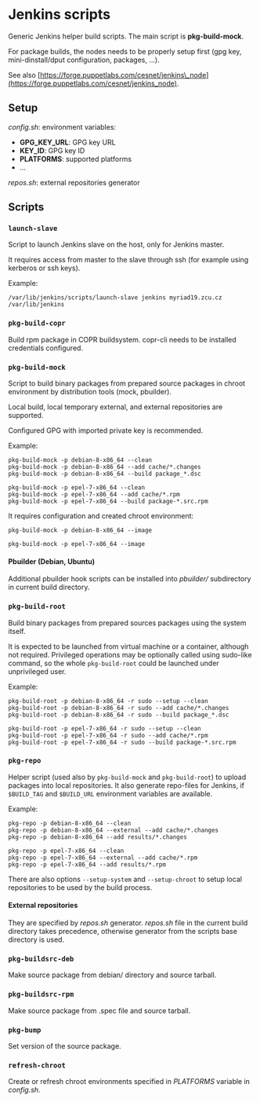 # Jenkins scripts

Generic Jenkins helper build scripts. The main script is **pkg-build-mock**.

For package builds, the nodes needs to be properly setup first (gpg key, mini-dinstall/dput configuration, packages, ...).

See also [https://forge.puppetlabs.com/cesnet/jenkins\_node](https://forge.puppetlabs.com/cesnet/jenkins_node).

## Setup

*config.sh*: environment variables:

 * **GPG\_KEY\_URL**: GPG key URL
 * **KEY\_ID**: GPG key ID
 * **PLATFORMS**: supported platforms
 * ...

*repos.sh*: external repositories generator

## Scripts

### `launch-slave`

Script to launch Jenkins slave on the host, only for Jenkins master.

It requires access from master to the slave through ssh (for example using kerberos or ssh keys).

Example:

    /var/lib/jenkins/scripts/launch-slave jenkins myriad19.zcu.cz /var/lib/jenkins

### `pkg-build-copr`

Build rpm package in COPR buildsystem. copr-cli needs to be installed credentials configured.

### `pkg-build-mock`

Script to build binary packages from prepared source packages in chroot
environment by distribution tools (mock, pbuilder).

Local build, local temporary external, and external repositories are supported.

Configured GPG with imported private key is recommended.

Example:

    pkg-build-mock -p debian-8-x86_64 --clean
    pkg-build-mock -p debian-8-x86_64 --add cache/*.changes
    pkg-build-mock -p debian-8-x86_64 --build package_*.dsc

    pkg-build-mock -p epel-7-x86_64 --clean
    pkg-build-mock -p epel-7-x86_64 --add cache/*.rpm
    pkg-build-mock -p epel-7-x86_64 --build package-*.src.rpm

It requires configuration and created chroot environment:

    pkg-build-mock -p debian-8-x86_64 --image

    pkg-build-mock -p epel-7-x86_64 --image

#### Pbuilder (Debian, Ubuntu)

Additional pbuilder hook scripts can be installed into *pbuilder/* subdirectory in current build directory.

### `pkg-build-root`

Build binary packages from prepared sources packages using the system itself.

It is expected to be launched from virtual machine or a container, although not required. Privileged operations may be optionally called using sudo-like command, so the whole `pkg-build-root` could be launched under unprivileged user.

Example:

    pkg-build-root -p debian-8-x86_64 -r sudo --setup --clean
    pkg-build-root -p debian-8-x86_64 -r sudo --add cache/*.changes
    pkg-build-root -p debian-8-x86_64 -r sudo --build package_*.dsc

    pkg-build-root -p epel-7-x86_64 -r sudo --setup --clean
    pkg-build-root -p epel-7-x86_64 -r sudo --add cache/*.rpm
    pkg-build-root -p epel-7-x86_64 -r sudo --build package-*.src.rpm

### `pkg-repo`

Helper script (used also by `pkg-build-mock` and `pkg-build-root`) to upload packages into local repositories. It also generate repo-files for Jenkins, if `$BUILD_TAG` and `$BUILD_URL` environment variables are available.

Example:

    pkg-repo -p debian-8-x86_64 --clean
    pkg-repo -p debian-8-x86_64 --external --add cache/*.changes
    pkg-repo -p debian-8-x86_64 --add results/*.changes

    pkg-repo -p epel-7-x86_64 --clean
    pkg-repo -p epel-7-x86_64 --external --add cache/*.rpm
    pkg-repo -p epel-7-x86_64 --add results/*.rpm

There are also options `--setup-system` and `--setup-chroot` to setup local repositories to be used by the build process.

#### External repositories

They are specified by *repos.sh* generator. *repos.sh* file in the current build directory takes precedence, otherwise generator from the scripts base directory is used.

### `pkg-buildsrc-deb`

Make source package from debian/ directory and source tarball.

### `pkg-buildsrc-rpm`

Make source package from .spec file and source tarball.

### `pkg-bump`

Set version of the source package.

### `refresh-chroot`

Create or refresh chroot environments specified in *PLATFORMS* variable in *config.sh*.

